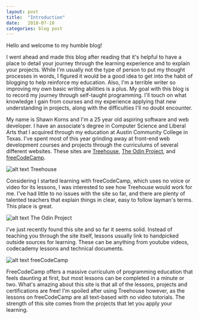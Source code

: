 ```yaml
---
layout: post
title:  "Introduction"
date:   2018-07-10
categories: blog post
---
```

Hello and welcome to my humble blog!

I went ahead and made this blog after reading that it's helpful to have a place to detail your journey through the learning experience and to explain your projects. While I'm usually not the type of person to put my thought processes in words, I figured it would be a good idea to get into the habit of blogging to help reinforce my education. Also, I'm a terrible writer so improving my own basic writing abilities is a plus. My goal with this blog is to record my journey through self-taught programming. I'll touch on what knowledge I gain from courses and my experience applying that new understanding in projects, along with the difficulties I'll no doubt encounter.

My name is Shawn Korns and I'm a 25 year old aspiring software and web developer. I have an associate's degree in Computer Science and Liberal Arts that I acquired through my education at Austin Community College in Texas. I've spent most of this year grinding away at front-end web development courses and projects through the curriculums of several different websites. These sites are [Treehouse](https://teamtreehouse.com), [The Odin Project](https://www.theodinproject.com), and [freeCodeCamp](https://www.freecodecamp.org/).

![alt text](https://cdn.freebiesupply.com/logos/large/2x/treehouse-2-logo-png-transparent.png "Treehouse Logo")
Treehouse

Considering I started learning with freeCodeCamp, which uses no voice or video for its lessons, I was interested to see how Treehouse would work for me. I've had little to no issues with the site so far, and there are plenty of talented teachers that explain things in clear, easy to follow layman's terms. This place is great.

![alt text](https://cdn-images-1.medium.com/max/1600/1*P_wUre75IHZUQYFjoD7GZA.png "The Odin Project Logo")
The Odin Project

I've just recently found this site and so far it seems solid. Instead of teaching you through the site itself, lessons usually link to handpicked outside sources for learning. These can be anything from youtube videos, codecademy lessons and technical documents.

![alt text](https://design-style-guide.freecodecamp.org/downloads/freeCodeCamp-alternative.png "freeCodeCamp Logo")
freeCodeCamp

FreeCodeCamp offers a massive curriculum of programming education that feels daunting at first, but most lessons can be completed in a minute or two. What's amazing about this site is that all of the lessons, projects and certifications are free! I'm spoiled after using Treehouse however, as the lessons on freeCodeCamp are all text-based with no video tutorials. The strength of this site comes from the projects that let you apply your learning.

[jekyll-docs]: https://jekyllrb.com/docs/home
[jekyll-gh]:   https://github.com/jekyll/jekyll
[jekyll-talk]: https://talk.jekyllrb.com/
